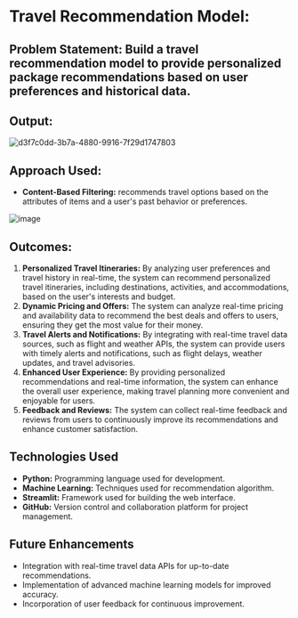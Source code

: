 # Travel Recommendation Model:
## **Problem Statement:** Build a travel recommendation model to provide personalized package recommendations based on user preferences and historical data.

## Output:
![d3f7c0dd-3b7a-4880-9916-7f29d1747803](https://github.com/Sarthaksaraf96/Travel-App-Recommendation-System/assets/132260196/a1765f72-8ecb-4a61-ae1b-23bf0e353cd8)


## Approach Used: 
- **Content-Based Filtering:** recommends travel options based on the attributes of items and a user's past behavior or preferences.

![image](https://github.com/Sarthaksaraf96/Travel-App-Recommendation-System/assets/132260196/5671ca83-bc45-4505-bd64-2f358646e592)



## Outcomes:
1. **Personalized Travel Itineraries:** By analyzing user preferences and travel history in real-time, the system can recommend personalized travel itineraries, including destinations, activities, and accommodations, based on the user's interests and budget.
2. **Dynamic Pricing and Offers:** The system can analyze real-time pricing and availability data to recommend the best deals and offers to users, ensuring they get the most value for their money.
3. **Travel Alerts and Notifications:** By integrating with real-time travel data sources, such as flight and weather APIs, the system can provide users with timely alerts and notifications, such as flight delays, weather updates, and travel advisories.
4. **Enhanced User Experience:** By providing personalized recommendations and real-time information, the system can enhance the overall user experience, making travel planning more convenient and enjoyable for users.
5. **Feedback and Reviews:** The system can collect real-time feedback and reviews from users to continuously improve its recommendations and enhance customer satisfaction.


## Technologies Used
- **Python:** Programming language used for development.
- **Machine Learning:** Techniques used for recommendation algorithm.
- **Streamlit:** Framework used for building the web interface.
- **GitHub:** Version control and collaboration platform for project management.


## Future Enhancements
- Integration with real-time travel data APIs for up-to-date recommendations.
- Implementation of advanced machine learning models for improved accuracy.
- Incorporation of user feedback for continuous improvement.
